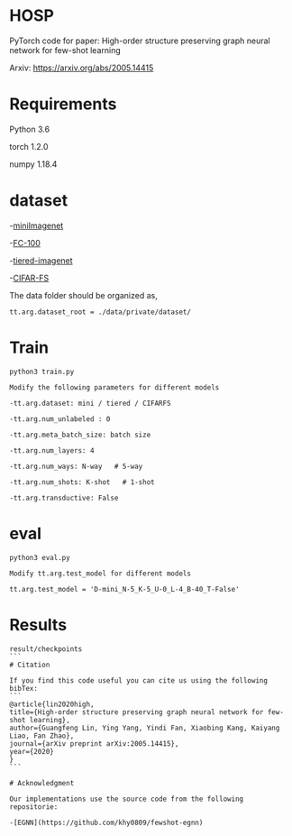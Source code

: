 # HOSP
PyTorch code for paper: High-order structure preserving graph neural network for few-shot learning

Arxiv: https://arxiv.org/abs/2005.14415

# Requirements
Python 3.6

torch 1.2.0

numpy 1.18.4

# dataset

-[miniImagenet](https://drive.google.com/drive/folders/15WuREBvhEbSWo4fTr1r-vMY0C_6QWv4w)

-[FC-100](https://drive.google.com/drive/folders/1nz_ADBblmrg-qs-8zFU3v6C5WSwQnQm6)

-[tiered-imagenet](https://drive.google.com/file/d/1g1aIDy2Ar_MViF2gDXFYDBTR-HYecV07/view)

-[CIFAR-FS](https://drive.google.com/file/d/1pTsCCMDj45kzFYgrnO67BWVbKs48Q3NI/view)

The data folder should be organized as,
```
tt.arg.dataset_root = ./data/private/dataset/
```
# Train
```
python3 train.py

Modify the following parameters for different models

-tt.arg.dataset: mini / tiered / CIFARFS

-tt.arg.num_unlabeled : 0

-tt.arg.meta_batch_size: batch size

-tt.arg.num_layers: 4 

-tt.arg.num_ways: N-way   # 5-way

-tt.arg.num_shots: K-shot   # 1-shot

-tt.arg.transductive: False
```

# eval
```
python3 eval.py

Modify tt.arg.test_model for different models

tt.arg.test_model = 'D-mini_N-5_K-5_U-0_L-4_B-40_T-False'
```

# Results

````
result/checkpoints
```
# Citation

If you find this code useful you can cite us using the following bibTex:
```
@article{lin2020high,
title={High-order structure preserving graph neural network for few-shot learning},
author={Guangfeng Lin, Ying Yang, Yindi Fan, Xiaobing Kang, Kaiyang Liao, Fan Zhao},
journal={arXiv preprint arXiv:2005.14415},
year={2020}
}
```

# Acknowledgment

Our implementations use the source code from the following repositorie:

-[EGNN](https://github.com/khy0809/fewshot-egnn)
